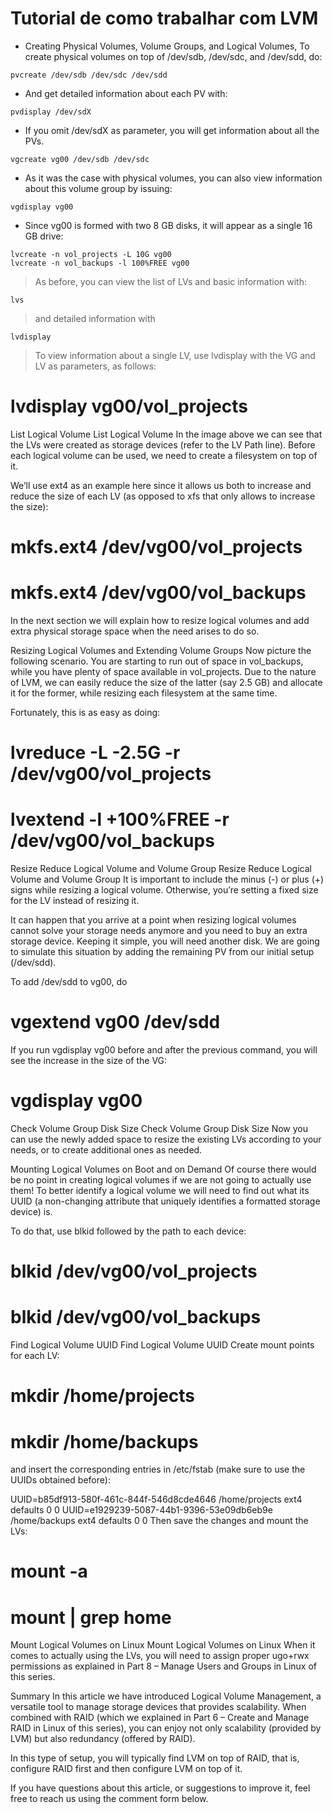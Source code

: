 # Tutorial de como trabalhar com LVM

 - Creating Physical Volumes, Volume Groups, and Logical Volumes, To create physical volumes on top of /dev/sdb, /dev/sdc, and /dev/sdd, do:
```shell
pvcreate /dev/sdb /dev/sdc /dev/sdd
```
 - And get detailed information about each PV with:
```shell
pvdisplay /dev/sdX
```
 - If you omit /dev/sdX as parameter, you will get information about all the PVs.
```shell
vgcreate vg00 /dev/sdb /dev/sdc
```
 - As it was the case with physical volumes, you can also view information about this volume group by issuing:
```shell
vgdisplay vg00
```
 - Since vg00 is formed with two 8 GB disks, it will appear as a single 16 GB drive:
```shell
lvcreate -n vol_projects -L 10G vg00
lvcreate -n vol_backups -l 100%FREE vg00
```
> As before, you can view the list of LVs and basic information with:
```shell
lvs
```
> and detailed information with
```
lvdisplay
```
> To view information about a single LV, use lvdisplay with the VG and LV as parameters, as follows:

# lvdisplay vg00/vol_projects
List Logical Volume
List Logical Volume
In the image above we can see that the LVs were created as storage devices (refer to the LV Path line). Before each logical volume can be used, we need to create a filesystem on top of it.

We’ll use ext4 as an example here since it allows us both to increase and reduce the size of each LV (as opposed to xfs that only allows to increase the size):

# mkfs.ext4 /dev/vg00/vol_projects
# mkfs.ext4 /dev/vg00/vol_backups
In the next section we will explain how to resize logical volumes and add extra physical storage space when the need arises to do so.

Resizing Logical Volumes and Extending Volume Groups
Now picture the following scenario. You are starting to run out of space in vol_backups, while you have plenty of space available in vol_projects. Due to the nature of LVM, we can easily reduce the size of the latter (say 2.5 GB) and allocate it for the former, while resizing each filesystem at the same time.

Fortunately, this is as easy as doing:

# lvreduce -L -2.5G -r /dev/vg00/vol_projects
# lvextend -l +100%FREE -r /dev/vg00/vol_backups
Resize Reduce Logical Volume and Volume Group
Resize Reduce Logical Volume and Volume Group
It is important to include the minus (-) or plus (+) signs while resizing a logical volume. Otherwise, you’re setting a fixed size for the LV instead of resizing it.

It can happen that you arrive at a point when resizing logical volumes cannot solve your storage needs anymore and you need to buy an extra storage device. Keeping it simple, you will need another disk. We are going to simulate this situation by adding the remaining PV from our initial setup (/dev/sdd).

To add /dev/sdd to vg00, do

# vgextend vg00 /dev/sdd
If you run vgdisplay vg00 before and after the previous command, you will see the increase in the size of the VG:

# vgdisplay vg00
Check Volume Group Disk Size
Check Volume Group Disk Size
Now you can use the newly added space to resize the existing LVs according to your needs, or to create additional ones as needed.

Mounting Logical Volumes on Boot and on Demand
Of course there would be no point in creating logical volumes if we are not going to actually use them! To better identify a logical volume we will need to find out what its UUID (a non-changing attribute that uniquely identifies a formatted storage device) is.

To do that, use blkid followed by the path to each device:

# blkid /dev/vg00/vol_projects
# blkid /dev/vg00/vol_backups
Find Logical Volume UUID
Find Logical Volume UUID
Create mount points for each LV:

# mkdir /home/projects
# mkdir /home/backups
and insert the corresponding entries in /etc/fstab (make sure to use the UUIDs obtained before):

UUID=b85df913-580f-461c-844f-546d8cde4646 /home/projects	ext4 defaults 0 0
UUID=e1929239-5087-44b1-9396-53e09db6eb9e /home/backups ext4	defaults 0 0
Then save the changes and mount the LVs:

# mount -a
# mount | grep home
Mount Logical Volumes on Linux
Mount Logical Volumes on Linux
When it comes to actually using the LVs, you will need to assign proper ugo+rwx permissions as explained in Part 8 – Manage Users and Groups in Linux of this series.

Summary
In this article we have introduced Logical Volume Management, a versatile tool to manage storage devices that provides scalability. When combined with RAID (which we explained in Part 6 – Create and Manage RAID in Linux of this series), you can enjoy not only scalability (provided by LVM) but also redundancy (offered by RAID).

In this type of setup, you will typically find LVM on top of RAID, that is, configure RAID first and then configure LVM on top of it.

If you have questions about this article, or suggestions to improve it, feel free to reach us using the comment form below.